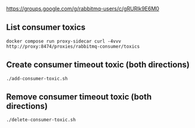 https://groups.google.com/g/rabbitmq-users/c/gRURlk9E6M0

## List consumer toxics

```
docker compose run proxy-sidecar curl -4vvv http://proxy:8474/proxies/rabbitmq-consumer/toxics
```

## Create consumer timeout toxic (both directions)

```
./add-consumer-toxic.sh
```

## Remove consumer timeout toxic (both directions)

```
./delete-consumer-toxic.sh
```
